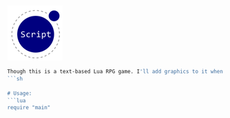 ![Script logo](script.png "Script-logo")

```sh
Though this is a text-based Lua RPG game. I'll add graphics to it when I complete the Dokun Engine.
```sh

# Usage:
```lua
require "main"
```
